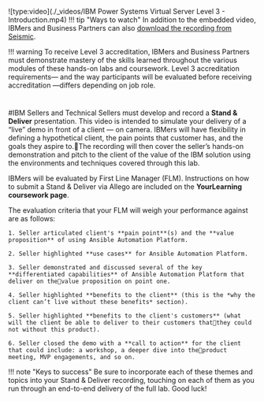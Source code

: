 ![type:video](./_videos/IBM Power Systems Virtual Server Level 3 - Introduction.mp4)
!!! tip "Ways to watch"
    In addition to the embedded video, IBMers and Business Partners can also <a href="https://ibm.seismic.com/Link/Content/DCGdHJ7DMdqHD8cV7Wp8f4Rg9Bgd" target="_blank">download the recording from Seismic</a>.

!!! warning
    To receive Level 3 accreditation, IBMers and Business Partners must demonstrate mastery of the skills learned throughout the various modules of these hands-on labs and coursework. Level 3 accreditation requirements— and the way participants will be evaluated before receiving accreditation —differs depending on job role.

#
#IBM Sellers and Technical Sellers must develop and record a **Stand & Deliver** presentation.
This video is intended to simulate your delivery of a “live” demo in front of a client — on camera. IBMers will have flexibility in defining a hypothetical client, the pain points that customer has, and the goals they aspire to.The recording will then cover the seller’s hands-on demonstration and pitch to the client of the value of the IBM solution using the environments and techniques covered through this lab.

IBMers will be evaluated by First Line Manager (FLM). Instructions on how to submit a Stand & Deliver via Allego are included on the **YourLearning coursework page**.

The evaluation criteria that your FLM will weigh your performance against are as follows:

    1. Seller articulated client's **pain point**(s) and the **value proposition** of using Ansible Automation Platform.

    2. Seller highlighted **use cases** for Ansible Automation Platform.

    3. Seller demonstrated and discussed several of the key **differentiated capabilities** of Ansible Automation Platform that deliver on thevalue proposition on point one.

    4. Seller highlighted **benefits to the client** (this is the *why the client can’t live without these benefits* section).

    5. Seller highlighted **benefits to the client's customers** (what will the client be able to deliver to their customers thatthey could not without this product).

    6. Seller closed the demo with a **call to action** for the client that could include: a workshop, a deeper dive into theproduct meeting, MVP engagements, and so on.

!!! note "Keys to success"
    Be sure to incorporate each of these themes and topics into your Stand & Deliver recording, touching on each of them as you run through an end-to-end delivery of the full lab. Good luck!
